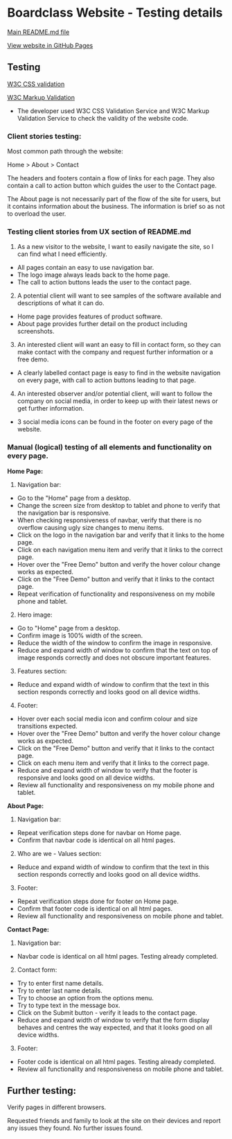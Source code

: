 # **Boardclass Website - Testing details**

[Main README.md file](https://github.com/Verga1/UCMP-board/blob/master/README.md)

[View website in GitHub Pages](https://github.com/Verga1/UCMP-board)

## **Testing**

[W3C CSS validation](https://jigsaw.w3.org/css-validator/)

[W3C Markup Validation](https://validator.w3.org/)

- The developer used W3C CSS Validation Service and W3C Markup Validation Service to check the validity of the website code.

### **Client stories testing:**

Most common path through the website:

Home > About > Contact

The headers and footers contain a flow of links for each page. They also contain a call to action button which guides the user to the Contact page.

The About page is not necessarily part of the flow of the site for users, but it contains information about the business. The information is brief so as not to overload the user.


### **Testing client stories from UX section of README.md**

1. As a new visitor to the website, I want to easily navigate the site, so I can find what I need efficiently.
- All pages contain an easy to use navigation bar.
- The logo image always leads back to the home page.
- The call to action buttons leads the user to the contact page.

2. A potential client will want to see samples of the software available and descriptions of what it can do.
- Home page provides features of product software.
- About page provides further detail on the product including screenshots.

3. An interested client will want an easy to fill in contact form, so they can make contact with the company and request further information or a free demo.
- A clearly labelled contact page is easy to find in the website navigation on every page, with call to action buttons leading to that page.

4. An interested observer and/or potential client, will want to follow the company on social media, in order to keep up with their latest news or get further information.
- 3 social media icons can be found in the footer on every page of the website.


### **Manual (logical) testing of all elements and functionality on every page.**

**Home Page:**

1. Navigation bar:

- Go to the "Home" page from a desktop.
- Change the screen size from desktop to tablet and phone to verify that the navigation bar is responsive.
- When checking responsiveness of navbar, verify that there is no overflow causing ugly size changes to menu items.
- Click on the logo in the navigation bar and verify that it links to the home page.
- Click on each navigation menu item and verify that it links to the correct page.
- Hover over the "Free Demo" button and verify the hover colour change works as expected.
- Click on the "Free Demo" button and verify that it links to the contact page.
- Repeat verification of functionality and responsiveness on my mobile phone and tablet.

2. Hero image:

- Go to "Home" page from a desktop.
- Confirm image is 100% width of the screen.
- Reduce the width of the window to confirm the image in responsive.
- Reduce and expand width of window to confirm that the text on top of image responds correctly and does not obscure important features.

3. Features section:

- Reduce and expand width of window to confirm that the text in this section responds correctly and looks good on all device widths.

4. Footer:

- Hover over each social media icon and confirm colour and size transitions expected.
- Hover over the "Free Demo" button and verify the hover colour change works as expected.
- Click on the "Free Demo" button and verify that it links to the contact page.
-  Click on each menu item and verify that it links to the correct page.
- Reduce and expand width of window to verify that the footer is responsive and looks good on all device widths.
- Review all functionality and responsiveness on my mobile phone and tablet.

**About Page:**

1. Navigation bar:

- Repeat verification steps done for navbar on Home page.
- Confirm that navbar code is identical on all html pages.

2. Who are we - Values section:

- Reduce and expand width of window to confirm that the text in this section responds correctly and looks good on all device widths.

3. Footer:

- Repeat verification steps done for footer on Home page.
- Confirm that footer code is identical on all html pages.
- Review all functionality and responsiveness on mobile phone and tablet.

**Contact Page:**

1. Navigation bar:

- Navbar code is identical on all html pages. Testing already completed.

2. Contact form:

- Try to enter first name details.
- Try to enter last name details.
- Try to choose an option from the options menu.
- Try to type text in the message box.
- Click on the Submit button - verify it leads to the contact page.
- Reduce and expand width of window to verify that the form display behaves and centres the way expected, and that it looks good on all device widths.

3. Footer:

- Footer code is identical on all html pages. Testing already completed.
- Review all functionality and responsiveness on mobile phone and tablet.

## **Further testing:**

Verify pages in different browsers.

Requested friends and family to look at the site on their devices and report any issues they found. No further issues found.